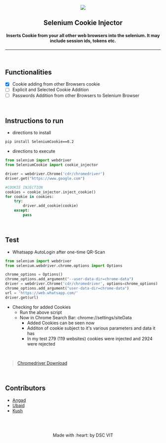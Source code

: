 <p align="center">
	<img src="https://user-images.githubusercontent.com/30529572/72455010-fb38d400-37e7-11ea-9c1e-8cdeb5f5906e.png" />
	<h2 align="center"> Selenium Cookie Injector </h2>
	<h4 align="center"> Inserts Cookie from your all other web browsers into the selenium. It may include session ids, tokens etc. <h4>
</p>

---

<br>

## Functionalities

- [x] Cookie adding from other Browsers cookie
- [ ] Explicit and Selected Cookie Addition
- [ ] Passwords Addition from other Browsers to Selenium Browser

<br>

## Instructions to run

- directions to install

```bash
pip install SeleniumCookie==0.2
```

- directions to execute

```python
from selenium import webdriver
from SeleniumCookie import cookie_injector

driver = webdriver.Chrome('cdr/chromedriver')
driver.get("https://www.google.com")

#COOKIE INJECTION
cookies = cookie_injector.inject_cookie()
for cookie in cookies:
	try:
		driver.add_cookie(cookie)
	except:
		pass
```

</br>

## Test

- Whatsapp AutoLogin after one-time QR-Scan

```python
from selenium import webdriver
from selenium.webdriver.chrome.options import Options

chrome_options = Options()
chrome_options.add_argument("--user-data-dir=chrome-data")
driver = webdriver.Chrome('cdr/chromedriver', options=chrome_options)
chrome_options.add_argument("user-data-dir=chrome-data")
url = 'https://web.whatsapp.com/'
driver.get(url)
```

- Checking for added Cookies
	- Run the above script
	- Now in Chrome Search Bar: chrome://settings/siteData
      	- Added Cookies can be seen now
      	- Additon of cookie subject to it's various parameters and data it has
      	- In my test 279 (119 websites) cookies were injected and 2924 were rejected

</br>

> [Chromedriver Download](https://chromedriver.chromium.org/downloads)

</br>

## Contributors

- [ Angad ](https://github.com/L04DB4L4NC3R)
- [ Ubaid ](https://github.com/Geek-ubaid/)
- [ Kush ](https://github.com/D-E-F-E-A-T/)

<br>
<br>

<p align="center">
	Made with :heart: by DSC VIT
</p>
